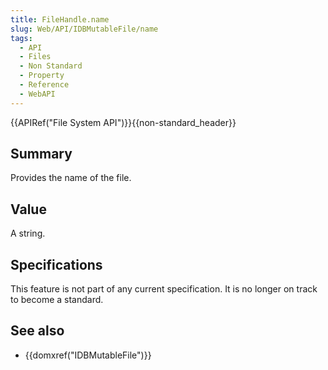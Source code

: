 ```yaml
---
title: FileHandle.name
slug: Web/API/IDBMutableFile/name
tags:
  - API
  - Files
  - Non Standard
  - Property
  - Reference
  - WebAPI
---
```

{{APIRef("File System API")}}{{non-standard_header}}

## Summary

Provides the name of the file.

## Value

A string.

## Specifications

This feature is not part of any current specification. It is no longer on track to become a standard.

## See also

- {{domxref("IDBMutableFile")}}
